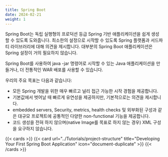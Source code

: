 ```yaml
---
title: Spring Boot
date: 2024-02-21
weight: 1
---
```


Spring Boot는 독립 실행형의 프로덕션 등급 Spring 기반 애플리케이션을 쉽게 생성할 수 있도록 도와줍니다. 최소한의 설정으로 시작할 수 있도록 Spring 플랫폼과 서드파티 라이브러리에 대해 의견을 제시합니다. 대부분의 Spring Boot 애플리케이션은 Spring 설정이 거의 필요하지 않습니다.

Spring Boot를 사용하여 java -jar 명령어로 시작할 수 있는 Java 애플리케이션을 만들거나, 더 전통적인 WAR 배포를 사용할 수 있습니다.

우리의 주요 목표는 다음과 같습니다:

- 모든 Spring 개발을 위한 매우 빠르고 널리 접근 가능한 시작 경험을 제공합니다.
- 기본값에서 벗어날 때 빠르게 유연성을 제공하지만, 기본적으로는 의견을 제시합니다.
- embedded servers, Security, metrics, health checks 및 외부화된 구성과 같은 대규모 프로젝트에 공통적인 다양한 non-functional 기능을 제공합니다.
- 코드 생성을 전혀 하지 않으며(native Image를 목표로 하지 않는 경우) XML 구성을 요구하지 않습니다.

{{< cards >}}
  {{< card url="../Tutorials/project-structure" title="Developing Your First Spring Boot Application" icon="document-duplicate" >}}
{{< /cards >}}
